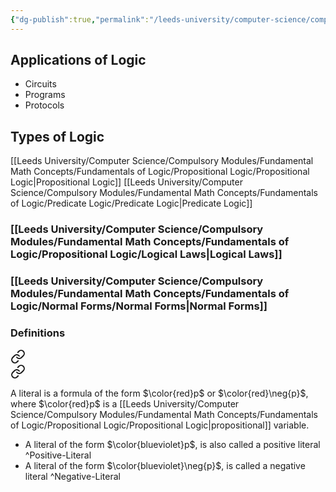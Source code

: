 ```yaml
---
{"dg-publish":true,"permalink":"/leeds-university/computer-science/compulsory-modules/fundamental-math-concepts/fundamentals-of-logic/fundamentals-of-logic/"}
---
```


## Applications of Logic
- Circuits
- Programs
- Protocols

## Types of Logic
[[Leeds University/Computer Science/Compulsory Modules/Fundamental Math Concepts/Fundamentals of Logic/Propositional Logic/Propositional Logic\|Propositional Logic]]
[[Leeds University/Computer Science/Compulsory Modules/Fundamental Math Concepts/Fundamentals of Logic/Predicate Logic/Predicate Logic\|Predicate Logic]]
### [[Leeds University/Computer Science/Compulsory Modules/Fundamental Math Concepts/Fundamentals of Logic/Propositional Logic/Logical Laws\|Logical Laws]]
### [[Leeds University/Computer Science/Compulsory Modules/Fundamental Math Concepts/Fundamentals of Logic/Normal Forms/Normal Forms\|Normal Forms]]

### Definitions

<div class="transclusion internal-embed is-loaded"><a class="markdown-embed-link" href="/leeds-university/computer-science/compulsory-modules/fundamental-math-concepts/fundamentals-of-logic/definitions/formula/" aria-label="Open link"><svg xmlns="http://www.w3.org/2000/svg" width="24" height="24" viewBox="0 0 24 24" fill="none" stroke="currentColor" stroke-width="2" stroke-linecap="round" stroke-linejoin="round" class="svg-icon lucide-link"><path d="M10 13a5 5 0 0 0 7.54.54l3-3a5 5 0 0 0-7.07-7.07l-1.72 1.71"></path><path d="M14 11a5 5 0 0 0-7.54-.54l-3 3a5 5 0 0 0 7.07 7.07l1.71-1.71"></path></svg></a><div class="markdown-embed">






</div></div>


<div class="transclusion internal-embed is-loaded"><a class="markdown-embed-link" href="/leeds-university/computer-science/compulsory-modules/fundamental-math-concepts/fundamentals-of-logic/definitions/literal/" aria-label="Open link"><svg xmlns="http://www.w3.org/2000/svg" width="24" height="24" viewBox="0 0 24 24" fill="none" stroke="currentColor" stroke-width="2" stroke-linecap="round" stroke-linejoin="round" class="svg-icon lucide-link"><path d="M10 13a5 5 0 0 0 7.54.54l3-3a5 5 0 0 0-7.07-7.07l-1.72 1.71"></path><path d="M14 11a5 5 0 0 0-7.54-.54l-3 3a5 5 0 0 0 7.07 7.07l1.71-1.71"></path></svg></a><div class="markdown-embed">




A literal is a formula of the form $\color{red}p$ or $\color{red}\neg{p}$, where $\color{red}p$ is a [[Leeds University/Computer Science/Compulsory Modules/Fundamental Math Concepts/Fundamentals of Logic/Propositional Logic/Propositional Logic\|propositional]] variable.
- A literal of the form $\color{blueviolet}p$, is also called a positive literal ^Positive-Literal
- A literal of the form $\color{blueviolet}\neg{p}$, is called a negative literal ^Negative-Literal

</div></div>

